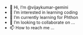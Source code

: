 - 👋 Hi, I’m @vijaykumar-gemini
- 👀 I’m interested in learning coding 
- 🌱 I’m currently learning for Phthon 
- 💞️ I’m looking to collaborate on ...
- 📫 How to reach me ...

<!---
vijaykumar-gemini/vijaykumar-gemini is a ✨ special ✨ repository because its `README.md` (this file) appears on your GitHub profile.
You can click the Preview link to take a look at your changes.
--->
